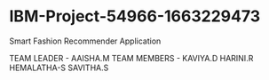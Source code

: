 # IBM-Project-54966-1663229473
Smart Fashion Recommender Application
 
 TEAM LEADER - AAISHA.M
 TEAM MEMBERS - KAVIYA.D
                HARINI.R
                HEMALATHA-S
                SAVITHA.S            

